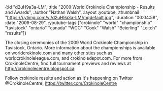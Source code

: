 {:id "d2uH9a3a-LM",
 :title "2009 World Crokinole Championship - Results and Awards",
 :author "Nathan Walsh",
 :layout :youtube,
 :thumbnail "https://i.ytimg.com/vi/d2uH9a3a-LM/mqdefault.jpg",
 :duration "00:04:58",
 :date "2009-08-29",
 :youtube-tags
 ["crokinole"
  "world"
  "championship"
  "tavistock"
  "ontario"
  "canada"
  "WCC"
  "Cook"
  "Walsh"
  "Beierling"
  "Leitch"
  "results"]}


The closing ceremonies of the 2009 World Crokinole Championship in Tavistock, Ontario. More information about the championships is available on worldcrokinole.com and many other sties such as worldcrokinoleleague.com, and crokinoledepot.com. For more from CrokinoleCentre, find full tournament previews and reviews at http://crokinolecentre.blogspot.ca

Follow crokinole results and action as it's happening on Twitter @CrokinoleCentre, https://twitter.com/CrokinoleCentre
